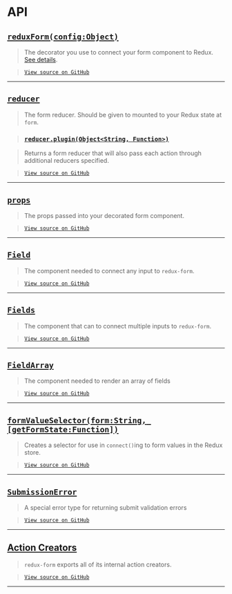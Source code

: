 # API

## [`reduxForm(config:Object)`](ReduxForm.md)

> The decorator you use to connect your form component to Redux.
[See details](ReduxForm.md).

> [`View source on
> GitHub`](https://github.com/erikras/redux-form/blob/master/src/reduxForm.js)

---
  
## [`reducer`](Reducer.md)

> The form reducer. Should be given to mounted to your Redux state at `form`.

> ### [`reducer.plugin(Object<String, Function>)`](ReducerPlugin.md)

> Returns a form reducer that will also pass each action through additional reducers specified.

> [`View source on
> GitHub`](https://github.com/erikras/redux-form/blob/master/src/reducer.js)

---
  
## [`props`](Props.md)

> The props passed into your decorated form component.

> [`View source on
> GitHub`](https://github.com/erikras/redux-form/blob/master/src/reduxForm.js#L347)

---
  
## [`Field`](Field.md)

> The component needed to connect any input to `redux-form`.

> [`View source on
> GitHub`](https://github.com/erikras/redux-form/blob/master/src/Field.js)

---
  
## [`Fields`](Fields.md)

> The component that can to connect multiple inputs to `redux-form`.

> [`View source on
> GitHub`](https://github.com/erikras/redux-form/blob/master/src/Fields.js)

---
  
## [`FieldArray`](FieldArray.md)

> The component needed to render an array of fields

> [`View source on
> GitHub`](https://github.com/erikras/redux-form/blob/master/src/FieldArray.js)

---
  
## [`formValueSelector(form:String, [getFormState:Function])`](FormValueSelector.md)

> Creates a selector for use in `connect()`ing to form values in the Redux store.

> [`View source on
> GitHub`](https://github.com/erikras/redux-form/blob/master/src/formValueSelector.js)

---
  
## [`SubmissionError`](SubmissionError.md)

> A special error type for returning submit validation errors

> [`View source on
> GitHub`](https://github.com/erikras/redux-form/blob/master/src/SubmissionError.js)

---
  
## [Action Creators](ActionCreators.md)

> `redux-form` exports all of its internal action creators.

> [`View source on
> GitHub`](https://github.com/erikras/redux-form/blob/master/src/actions.js)

---
